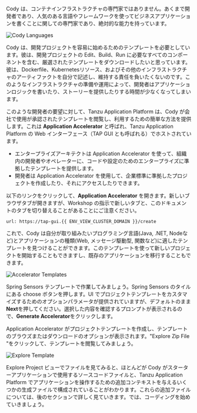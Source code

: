 Cody は、コンテナインフラストラクチャの専門家ではありません。あくまで開発者であり、人気のある言語やフレームワークを使ってビジネスアプリケーションを書くことに関しての専門家であり、絶対的な能力を持っています。

![Cody Languages](images/cody-languages.png)

Cody は、開発プロジェクトを容易に始めるためのテンプレートを必要としています。彼は、開発プロジェクトの Edit、Build、Run に必要なすべてのコンポーネントを含む、厳選されたテンプレートをダウンロードしたいと思っています。彼は、Dockerfile、Kubernetesリソース、およびその他のインフラストラクチャのアーティファクトを自分で記述し、維持する責任を負いたくないのです。このようなインフラストラクチャの準備や運用によって、開発者はアプリケーションロジックを書いたり、ストーリーを提供したりする時間が少なくなってしまいます。

このような開発者の要望に対して、Tanzu Application Platform は、Cody が会社で使用が承認されたテンプレートを閲覧し、利用するための簡単な方法を提供します。これは **Application Accelerator** と呼ばれ、Tanzu Application Platform の Web インターフェース（TAP GUI とも呼ばれる）でホストされています。
* エンタープライズアーキテクトは Application Accelerator を使って、組織内の開発者やオペレーターに、コードや設定のためのエンタープライズに準拠したテンプレートを提供します。
* 開発者は Application Accelerator を使用して、企業標準に準拠したプロジェクトを作成したり、それにアクセスしたりできます。

以下のリンクをクリックして、**Application Accelerator** を開きます。新しいブラウザタブが開きますが、Workshop の指示で新しいタブと、このドキュメントのタブを切り替えることがあることにご注意ください。

```dashboard:open-url
url: https://tap-gui.{{ ENV_VIEW_CLUSTER_DOMAIN }}/create
```

これで、Cody は自分が取り組みたいプログラミング言語(Java, .NET, Nodeなど)とアプリケーションの種類(Web, メッセージ駆動型, 関数など)に適したテンプレートを見つけることができます。このテンプレートを使って新しいプロジェクトを開始することもできますし、既存のアプリケーションを移行することもできます。

![Accelerator Templates](images/acc-templates.png)

Spring Sensors テンプレートで作業してみましょう。Spring Sensors のタイルにある choose ボタンを押します。UI でプロジェクトテンプレートをカスタマイズするためのオプションパラメータが提供されていますが、デフォルトのまま**Next**を押してください。選択した内容を確認するプロンプトが表示されるので、**Generate Accelerator**をクリックします。

Application Accelerator がプロジェクトテンプレートを作成し、テンプレートのブラウズまたはダウンロードのオプションが表示されます。"Explore Zip File "をクリックして、テンプレートを閲覧してみましょう。

![Explore Template](images/acc-explore.png)

Explore Project ビューでファイルを見てみると、ほとんどが Cody がスターターアプリケーションで使用するソースコードファイルと、Tanzu Application Platform でアプリケーションを操作するための追加コンテキストを与えるいくつかの生成ファイルで構成されていることがわかります。これらの追加ファイルについては、後のセクションで詳しく見ていきます。では、コーディングを始めていきましょう。
